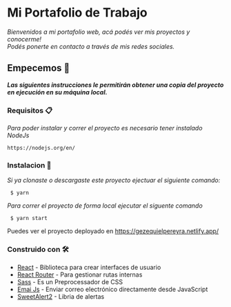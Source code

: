 # Mi Portafolio de Trabajo

_Bienvenidos a mi portafolio web, acá podés ver mis proyectos y conocerme!  
Podés ponerte en contacto a través de mis redes sociales._

## Empecemos 🚀
**_Las siguientes instrucciones le permitirán obtener una copia del proyecto en ejecución en su máquina local._**

### Requisitos 📋

_Para poder instalar y correr el proyecto es necesario tener instalado NodeJs_

```
https://nodejs.org/en/
```


### Instalacion 🔧


_Si ya clonaste o descargaste este proyecto ejectuar el siguiente comando:_
``` 
 $ yarn
```

_Para correr el proyecto de forma local ejecutar el siguente comando_

``` 
 $ yarn start
```

Puedes ver el proyecto deployado en https://gezequielpereyra.netlify.app/

### Construido con 🛠️

- [React](https://es.reactjs.org/) - Biblioteca para crear interfaces de usuario
- [React Router](https://reactrouter.com/web/guides/quick-start) - Para gestionar rutas internas
- [Sass](https://sass-lang.com/) - Es un Preprocessador de CSS
- [Emai Js](https://www.emailjs.com/) - Enviar correo electrónico directamente desde JavaScript
- [SweetAlert2](https://sweetalert2.github.io/) - Libria de alertas
